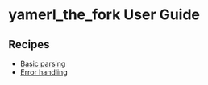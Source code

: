 # yamerl_the_fork User Guide

## Recipes

* [Basic parsing](recipe-basic-parsing.md)
* [Error handling](recipe-error-handling.md)
